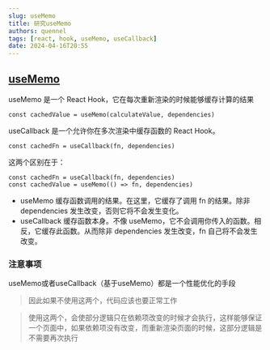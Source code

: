 ```yaml
---
slug: useMemo
title: 研究useMemo
authors: quennel
tags: [react, hook, useMemo, useCallback]
date: 2024-04-16T20:55
---
```


## [useMemo](https://react.dev/reference/react/useMemo)

useMemo 是一个 React Hook，它在每次重新渲染的时候能够缓存计算的结果

```
const cachedValue = useMemo(calculateValue, dependencies)
```

useCallback 是一个允许你在多次渲染中缓存函数的 React Hook。
```
const cachedFn = useCallback(fn, dependencies)
```

这两个区别在于： 
```
const cachedFn = useCallback(fn, dependencies)
const cachedValue = useMemo(() => fn, dependencies)
```
- useMemo 缓存函数调用的结果。在这里，它缓存了调用 fn 的结果。除非 dependencies 发生改变，否则它将不会发生变化。
- useCallback 缓存函数本身。不像 useMemo，它不会调用你传入的函数。相反，它缓存此函数。从而除非 dependencies 发生改变，fn 自己将不会发生改变。
### 注意事项

useMemo或者useCallback（基于useMemo）都是一个性能优化的手段

> 因此如果不使用这两个，代码应该也要正常工作

> 使用这两个，会使部分逻辑只在依赖项改变的时候才会执行，这样能够保证一个页面中，如果依赖项没有改变，而重新渲染页面的时候，这部分逻辑是不需要再次执行


